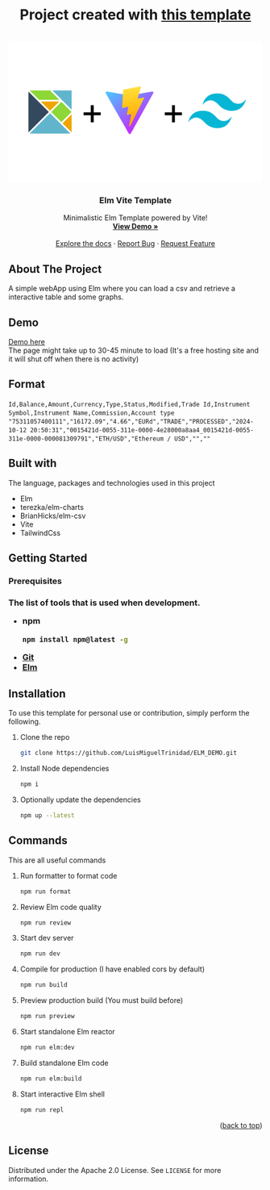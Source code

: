 <a name="readme-top"></a>

<h1 align="center">Project created with <a href="https://github.com/data-miner00/elm-vite-template">this template</a></h1>

<!-- PROJECT LOGO -->
<br />
<div align="center">
  <a href="/">
    <img src="public/assets/elm-vite-tailwind.png" />
  </a>

  <h3 align="center">Elm Vite Template</h3>

  <p align="center">
    Minimalistic Elm Template powered by Vite!
    <br />
    <a href="https://elm-vite-template.vercel.app"><strong>View Demo »</strong></a>
    <br />
    <br />
    <a href="https://github.com/data-miner00/elm-vite-template">Explore the docs</a>
    ·
    <a href="https://github.com/data-miner00/elm-vite-template/issues">Report Bug</a>
    ·
    <a href="https://github.com/data-miner00/elm-vite-template/issues">Request Feature</a>
  </p>
</div>

<!-- ABOUT THE PROJECT -->

<h2>About The Project</h2>

A simple webApp using Elm where you can load a csv and retrieve a interactive table and some graphs.
<br>
<h2>Demo</h2>
<a href="https://elm-demo-1.onrender.com/">Demo here</a>
<br>
The page might take up to 30-45 minute to load (It's a free hosting site and it will shut off when there is no activity)
<br>
<h2>Format</h2>
<code>Id,Balance,Amount,Currency,Type,Status,Modified,Trade Id,Instrument Symbol,Instrument Name,Commission,Account type</code>
<br>
<code>"75311057400111","16172.09","4.66","EURd","TRADE","PROCESSED","2024-10-12 20:50:31","0015421d-0055-311e-0000-4e28000a8aa4_0015421d-0055-311e-0000-000081309791","ETH/USD","Ethereum / USD","",""</code>

<h2>Built with</h2>
The language, packages and technologies used in this project
<ul>
  <li>Elm</li>
  <li>terezka/elm-charts</li>
  <li>BrianHicks/elm-csv</li>
  <li>Vite</li>
  <li>TailwindCss</li>
</ul>


<!-- GETTING STARTED -->

<h2>Getting Started</p2>

<h3>Prerequisites<h3>

The list of tools that is used when development.

- npm
  ```sh
  npm install npm@latest -g
  ```
- [Git](https://git-scm.com/downloads)
- [Elm](https://elm-lang.org/)

<h2>Installation</h2>

To use this template for personal use or contribution, simply perform the following.

1. Clone the repo
   ```sh
   git clone https://github.com/LuisMiguelTrinidad/ELM_DEMO.git
   ```
2. Install Node dependencies
   ```sh
   npm i
   ```
3. Optionally update the dependencies
   ```sh
   npm up --latest
   ```
<h2>Commands</h2>
This are all useful commands

1. Run formatter to format code
   ```sh
   npm run format
   ```
2. Review Elm code quality
   ```sh
   npm run review
   ```
3. Start dev server
   ```sh
   npm run dev
   ```
4. Compile for production (I have enabled cors by default)
   ```sh
   npm run build
   ```
5. Preview production build (You must build before)
   ```sh
   npm run preview 
   ```
6. Start standalone Elm reactor
    ```sh
    npm run elm:dev
    ```
7. Build standalone Elm code
    ```sh
    npm run elm:build
    ```
8. Start interactive Elm shell
    ```sh
    npm run repl
    ```

<p align="right">(<a href="#readme-top">back to top</a>)</p>

<h2>License</h2>

Distributed under the Apache 2.0 License. See `LICENSE` for more information.


